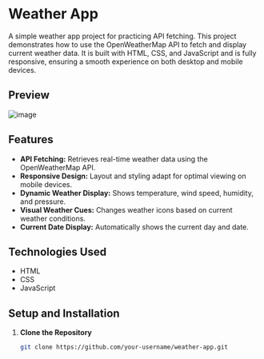 # Weather App

A simple weather app project for practicing API fetching. This project demonstrates how to use the OpenWeatherMap API to fetch and display current weather data. It is built with HTML, CSS, and JavaScript and is fully responsive, ensuring a smooth experience on both desktop and mobile devices.

## Preview

![image](https://github.com/user-attachments/assets/c9e7c04b-75b1-4361-93b8-e81ea9658824)

## Features

- **API Fetching:** Retrieves real-time weather data using the OpenWeatherMap API.
- **Responsive Design:** Layout and styling adapt for optimal viewing on mobile devices.
- **Dynamic Weather Display:** Shows temperature, wind speed, humidity, and pressure.
- **Visual Weather Cues:** Changes weather icons based on current weather conditions.
- **Current Date Display:** Automatically shows the current day and date.

## Technologies Used

- HTML
- CSS
- JavaScript

## Setup and Installation

1. **Clone the Repository**

   ```bash
   git clone https://github.com/your-username/weather-app.git
